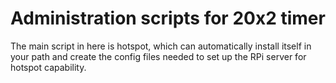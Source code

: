 # Administration scripts for 20x2 timer

The main script in here is hotspot, which can automatically install itself in your path and create the config files needed to set up the RPi server for hotspot capability.
